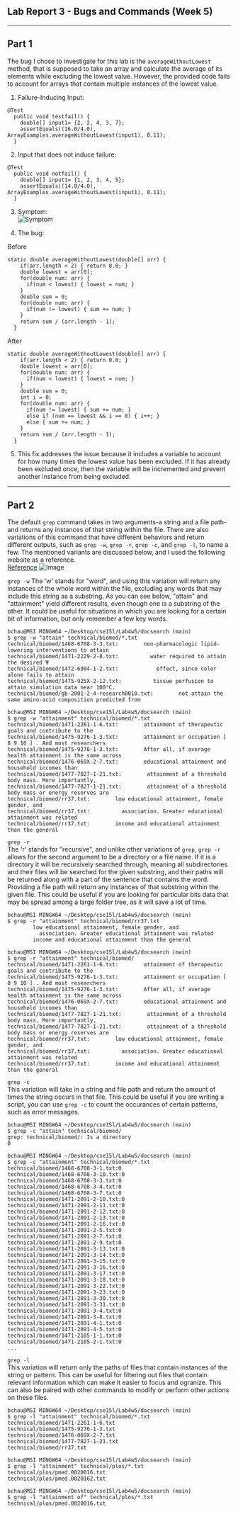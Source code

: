 ## Lab Report 3 - Bugs and Commands (Week 5)
---
## Part 1
The bug I chose to investigate for this lab is the `averageWithoutLowest` method, that is supposed to take an array and calculate the average of its elements while excluding the lowest value. However, the provided code fails to account for arrays that contain multiple instances of the lowest value.
1. Failure-Inducing Input:
```
@Test
  public void testfail() {
    double[] input1= {2, 2, 4, 3, 7};
    assertEquals((16.0/4.0), ArrayExamples.averageWithoutLowest(input1), 0.11);
  }
```
2. Input that does not induce failure:
```
@Test
  public void notfail() {
    double[] input1= {1, 2, 3, 4, 5};
    assertEquals((14.0/4.0), ArrayExamples.averageWithoutLowest(input1), 0.11);
  }
```
3. Symptom:  
![Symptom](images/Lab3/symptom.png)
 
5. The bug:

Before
```
static double averageWithoutLowest(double[] arr) {
    if(arr.length < 2) { return 0.0; }
    double lowest = arr[0];
    for(double num: arr) {
      if(num < lowest) { lowest = num; }
    }
    double sum = 0;
    for(double num: arr) {
      if(num != lowest) { sum += num; }
    }
    return sum / (arr.length - 1);
  }
```
After
```
static double averageWithoutLowest(double[] arr) {
    if(arr.length < 2) { return 0.0; }
    double lowest = arr[0];
    for(double num: arr) {
      if(num < lowest) { lowest = num; }
    }
    double sum = 0;
    int i = 0;
    for(double num: arr) {
      if(num != lowest) { sum += num; }
      else if (num == lowest && i == 0) { i++; }
      else { sum += num; }
    }
    return sum / (arr.length - 1);
  }
```
  
5. This fix addresses the issue because it includes a variable to account for how many times the lowest value has been excluded. If it has already been excluded once, then the variable will be incremented and prevent another instance from being excluded.
  
---

## Part 2

The default `grep` command takes in two arguments-a string and a file path-and returns any instances of that string within the file. There are also variations of this command that have different behaviors and return different outputs, such as `grep -w`, `grep -r`, `grep -c`, and `grep -l`, to name a few. The mentioned variants are discussed below, and I used the following website as a reference.  
[Reference](https://quickref.me/grep)
![Image](images/Lab3/reference.png)

`grep -w`
The 'w' stands for "word", and using this variation will return any instances of the whole word within the file, excluding any words that may include this string as a substring. As you can see below, "attain" and "attainment" yield different results, even though one is a substring of the other. It could be useful for situations in which you are looking for a certain bit of information, but only remember a few key words.  
```
bchau@MSI MINGW64 ~/Desktop/cse15l/Lab4w5/docsearch (main)
$ grep -w "attain" technical/biomed/*.txt
technical/biomed/1468-6708-3-3.txt:        non-pharmacologic lipid-lowering interventions to attain
technical/biomed/1471-2229-2-8.txt:          water required to attain the desired Ψ 
technical/biomed/1472-6904-1-2.txt:            effect, since color alone fails to attain
technical/biomed/1475-925X-2-12.txt:          tissue perfusion to attain simulation data near 100°C.
technical/biomed/gb-2001-2-4-research0010.txt:        not attain the same amino-acid composition predicted from

bchau@MSI MINGW64 ~/Desktop/cse15l/Lab4w5/docsearch (main)
$ grep -w "attainment" technical/biomed/*.txt
technical/biomed/1471-2261-1-6.txt:        attainment of therapeutic goals and contribute to the
technical/biomed/1475-9276-1-3.txt:        attainment or occupation [ 8 9 10 ] . And most researchers
technical/biomed/1475-9276-1-3.txt:        After all, if average health attainment is the same across
technical/biomed/1476-069X-2-7.txt:        educational attainment and household incomes than
technical/biomed/1477-7827-1-21.txt:        attainment of a threshold body mass. More importantly,
technical/biomed/1477-7827-1-21.txt:        attainment of a threshold body mass or energy reserves are
technical/biomed/rr37.txt:        low educational attainment, female gender, and
technical/biomed/rr37.txt:          association. Greater educational attainment was related
technical/biomed/rr37.txt:        income and educational attainment than the general
```

`grep -r`  
The 'r' stands for "recursive", and unlike other variations of `grep`, `grep -r` allows for the second argument to be a directory or a file name. If it is a directory it will be recursively searched through, meaning all subdirectories and their files will be searched for the given substring, and their paths will be returned along with a part of the sentence that contains the word. Providing a file path will return any instances of that substring within the given file. This could be useful if you are looking for particular bits data that may be spread among a large folder tree, as it will save a lot of time.  
```
bchau@MSI MINGW64 ~/Desktop/cse15l/Lab4w5/docsearch (main)
$ grep -r "attainment" technical/biomed/rr37.txt
        low educational attainment, female gender, and
          association. Greater educational attainment was related
        income and educational attainment than the general

bchau@MSI MINGW64 ~/Desktop/cse15l/Lab4w5/docsearch (main)
$ grep -r "attainment" technical/biomed/
technical/biomed/1471-2261-1-6.txt:        attainment of therapeutic goals and contribute to the
technical/biomed/1475-9276-1-3.txt:        attainment or occupation [ 8 9 10 ] . And most researchers
technical/biomed/1475-9276-1-3.txt:        After all, if average health attainment is the same across
technical/biomed/1476-069X-2-7.txt:        educational attainment and household incomes than
technical/biomed/1477-7827-1-21.txt:        attainment of a threshold body mass. More importantly,
technical/biomed/1477-7827-1-21.txt:        attainment of a threshold body mass or energy reserves are
technical/biomed/rr37.txt:        low educational attainment, female gender, and
technical/biomed/rr37.txt:          association. Greater educational attainment was related
technical/biomed/rr37.txt:        income and educational attainment than the general
```

`grep -c`  
This variation will take in a string and file path and return the amount of times the string occurs in that file. This could be useful if you are writing a script, you can use `grep -c` to count the occurances of certain patterns, such as error messages.  
```
bchau@MSI MINGW64 ~/Desktop/cse15l/Lab4w5/docsearch (main)
$ grep -c "attain" technical/biomed/
grep: technical/biomed/: Is a directory
0

bchau@MSI MINGW64 ~/Desktop/cse15l/Lab4w5/docsearch (main)
$ grep -c "attainment" technical/biomed/*.txt
technical/biomed/1468-6708-3-1.txt:0
technical/biomed/1468-6708-3-10.txt:0
technical/biomed/1468-6708-3-3.txt:0
technical/biomed/1468-6708-3-4.txt:0
technical/biomed/1468-6708-3-7.txt:0
technical/biomed/1471-2091-2-10.txt:0
technical/biomed/1471-2091-2-11.txt:0
technical/biomed/1471-2091-2-12.txt:0
technical/biomed/1471-2091-2-13.txt:0
technical/biomed/1471-2091-2-16.txt:0
technical/biomed/1471-2091-2-5.txt:0
technical/biomed/1471-2091-2-7.txt:0
technical/biomed/1471-2091-2-9.txt:0
technical/biomed/1471-2091-3-13.txt:0
technical/biomed/1471-2091-3-14.txt:0
technical/biomed/1471-2091-3-15.txt:0
technical/biomed/1471-2091-3-16.txt:0
technical/biomed/1471-2091-3-17.txt:0
technical/biomed/1471-2091-3-18.txt:0
technical/biomed/1471-2091-3-22.txt:0
technical/biomed/1471-2091-3-23.txt:0
technical/biomed/1471-2091-3-30.txt:0
technical/biomed/1471-2091-3-31.txt:0
technical/biomed/1471-2091-3-4.txt:0
technical/biomed/1471-2091-3-8.txt:0
technical/biomed/1471-2091-4-1.txt:0
technical/biomed/1471-2091-4-5.txt:0
technical/biomed/1471-2105-1-1.txt:0
technical/biomed/1471-2105-2-1.txt:0
...
```

`grep -l`  
This variation will return only the paths of files that contain instances of the string or pattern. This can be useful for filtering out files that contain relevant information which can make it easier to focus and ogranize. This can also be paired with other commands to modify or perform other actions on these files.
```
bchau@MSI MINGW64 ~/Desktop/cse15l/Lab4w5/docsearch (main)
$ grep -l "attainment" technical/biomed/*.txt
technical/biomed/1471-2261-1-6.txt
technical/biomed/1475-9276-1-3.txt
technical/biomed/1476-069X-2-7.txt
technical/biomed/1477-7827-1-21.txt
technical/biomed/rr37.txt

bchau@MSI MINGW64 ~/Desktop/cse15l/Lab4w5/docsearch (main)
$ grep -l "attainment" technical/plos/*.txt
technical/plos/pmed.0020016.txt
technical/plos/pmed.0020162.txt

bchau@MSI MINGW64 ~/Desktop/cse15l/Lab4w5/docsearch (main)
$ grep -l "attainment of" technical/plos/*.txt
technical/plos/pmed.0020016.txt
```
